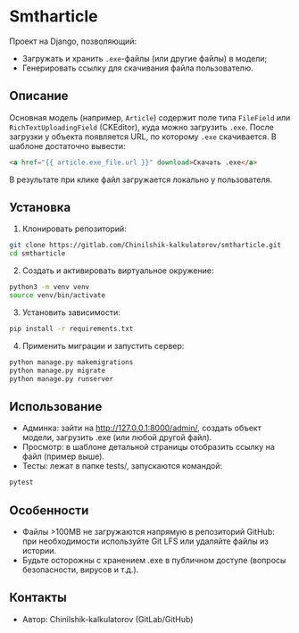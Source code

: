 
# Smtharticle

Проект на Django, позволяющий:
- Загружать и хранить `.exe`-файлы (или другие файлы) в модели;
- Генерировать ссылку для скачивания файла пользователю.

## Описание

Основная модель (например, `Article`) содержит поле типа `FileField` или `RichTextUploadingField` (CKEditor), куда можно загрузить `.exe`. После загрузки у объекта появляется URL, по которому `.exe` скачивается. В шаблоне достаточно вывести:
```html
<a href="{{ article.exe_file.url }}" download>Скачать .exe</a>
```

В результате при клике файл загружается локально у пользователя.

## Установка
1. Клонировать репозиторий:

```bash
git clone https://gitlab.com/Chinilshik-kalkulatorov/smtharticle.git
cd smtharticle
```

2. Создать и активировать виртуальное окружение:

```bash
python3 -m venv venv
source venv/bin/activate
```

3. Установить зависимости:

```bash
pip install -r requirements.txt
```

4. Применить миграции и запустить сервер:

```bash
python manage.py makemigrations
python manage.py migrate
python manage.py runserver
```

## Использование
- Админка: зайти на http://127.0.0.1:8000/admin/, создать объект модели, загрузить .exe (или любой другой файл).
- Просмотр: в шаблоне детальной страницы отобразить ссылку на файл (пример выше).
- Тесты: лежат в папке tests/, запускаются командой:

```bash
pytest
```

## Особенности
- Файлы >100MB не загружаются напрямую в репозиторий GitHub: при необходимости используйте Git LFS или удаляйте файлы из истории.
- Будьте осторожны с хранением .exe в публичном доступе (вопросы безопасности, вирусов и т.д.).

## Контакты
- Автор: Chinilshik-kalkulatorov (GitLab/GitHub)
